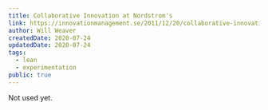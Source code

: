 ```yaml
---
title: Collaborative Innovation at Nordstrom's
link: https://innovationmanagement.se/2011/12/20/collaborative-innovation-on-the-retail-floor-at-nordstroms/
author: Will Weaver
createdDate: 2020-07-24
updatedDate: 2020-07-24
tags:
  - lean
  - experimentation
public: true
---
```

Not used yet.
